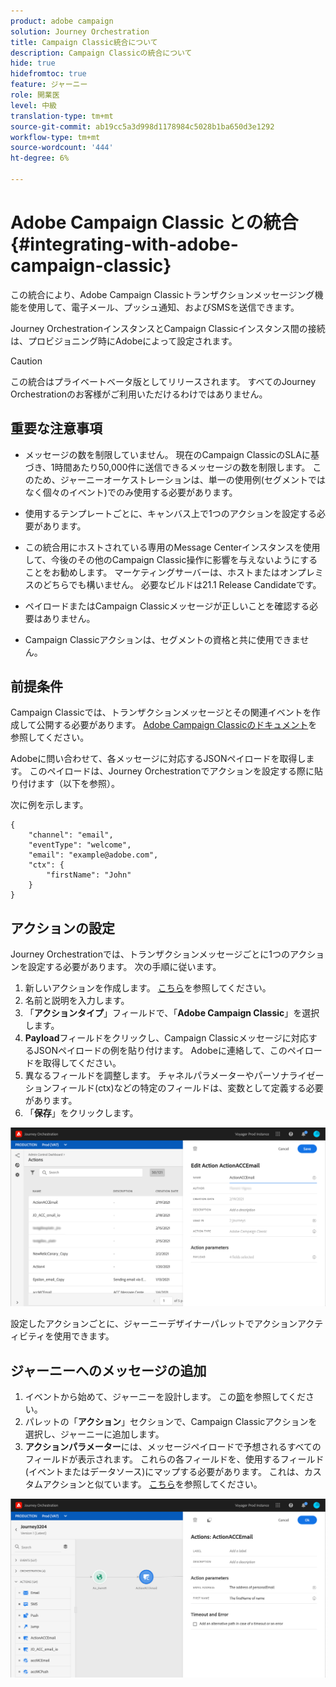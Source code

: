 ```yaml
---
product: adobe campaign
solution: Journey Orchestration
title: Campaign Classic統合について
description: Campaign Classicの統合について
hide: true
hidefromtoc: true
feature: ジャーニー
role: 開業医
level: 中級
translation-type: tm+mt
source-git-commit: ab19cc5a3d998d1178984c5028b1ba650d3e1292
workflow-type: tm+mt
source-wordcount: '444'
ht-degree: 6%

---
```



# Adobe Campaign Classic との統合 {#integrating-with-adobe-campaign-classic}

この統合により、Adobe Campaign Classicトランザクションメッセージング機能を使用して、電子メール、プッシュ通知、およびSMSを送信できます。

Journey OrchestrationインスタンスとCampaign Classicインスタンス間の接続は、プロビジョニング時にAdobeによって設定されます。

>[!CAUTION]
>
> この統合はプライベートベータ版としてリリースされます。 すべてのJourney Orchestrationのお客様がご利用いただけるわけではありません。

## 重要な注意事項

* メッセージの数を制限していません。 現在のCampaign ClassicのSLAに基づき、1時間あたり50,000件に送信できるメッセージの数を制限します。 このため、ジャーニーオーケストレーションは、単一の使用例(セグメントではなく個々のイベント)でのみ使用する必要があります。

* 使用するテンプレートごとに、キャンバス上で1つのアクションを設定する必要があります。

* この統合用にホストされている専用のMessage Centerインスタンスを使用して、今後のその他のCampaign Classic操作に影響を与えないようにすることをお勧めします。 マーケティングサーバーは、ホストまたはオンプレミスのどちらでも構いません。 必要なビルドは21.1 Release Candidateです。

* ペイロードまたはCampaign Classicメッセージが正しいことを確認する必要はありません。

* Campaign Classicアクションは、セグメントの資格と共に使用できません。

## 前提条件

Campaign Classicでは、トランザクションメッセージとその関連イベントを作成して公開する必要があります。 [Adobe Campaign Classicのドキュメント](https://experienceleague.adobe.com/docs/campaign-classic/using/transactional-messaging/introduction/about-transactional-messaging.html#transactional-messaging)を参照してください。

Adobeに問い合わせて、各メッセージに対応するJSONペイロードを取得します。 このペイロードは、Journey Orchestrationでアクションを設定する際に貼り付けます（以下を参照）。

次に例を示します。

```
{
    "channel": "email",
    "eventType": "welcome",
    "email": "example@adobe.com",
    "ctx": {
        "firstName": "John"
    }
}
```

## アクションの設定

Journey Orchestrationでは、トランザクションメッセージごとに1つのアクションを設定する必要があります。 次の手順に従います。

1. 新しいアクションを作成します。 [こちら](../action/action.md)を参照してください。
1. 名前と説明を入力します。
1. 「**アクションタイプ**」フィールドで、「**Adobe Campaign Classic**」を選択します。
1. **Payload**&#x200B;フィールドをクリックし、Campaign Classicメッセージに対応するJSONペイロードの例を貼り付けます。 Adobeに連絡して、このペイロードを取得してください。
1. 異なるフィールドを調整します。 チャネルパラメーターやパーソナライゼーションフィールド(ctx)などの特定のフィールドは、変数として定義する必要があります。
1. 「**保存**」をクリックします。

![](../assets/accintegration1.png)

設定したアクションごとに、ジャーニーデザイナーパレットでアクションアクティビティを使用できます。

## ジャーニーへのメッセージの追加

1. イベントから始めて、ジャーニーを設計します。 この[節](../building-journeys/journey.md)を参照してください。
1. パレットの「**アクション**」セクションで、Campaign Classicアクションを選択し、ジャーニーに追加します。
1. **アクションパラメーター**&#x200B;には、メッセージペイロードで予想されるすべてのフィールドが表示されます。 これらの各フィールドを、使用するフィールド(イベントまたはデータソース)にマップする必要があります。 これは、カスタムアクションと似ています。 [こちら](../building-journeys/using-custom-actions.md)を参照してください。

![](../assets/accintegration2.png)

